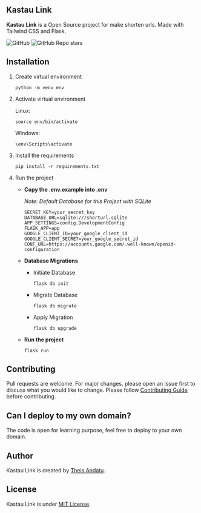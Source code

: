 ## Kastau Link

**Kastau Link** is a Open Source project for make shorten urls. Made with Tailwind CSS and Flask.

![GitHub](https://img.shields.io/github/license/antheiz/kastau-link)
![GitHub Repo stars](https://img.shields.io/github/stars/antheiz/kastau-link?style=flat-square)


## Installation

1. Create virtual environment

	```
	python -m venv env
	```

2. Activate virtual environment

	Linux:
	```
	source env/bin/activate
	```

	Windows:
	```
	\env\Scripts\activate
	```

3. Install the requirements
	
	```
	pip install -r requirements.txt
	```

4. Run the project

	- **Copy the .env.example into .env**
	
		*Note: Default Database for this Project with SQLite*

		```
		SECRET_KEY=your_secret_key
		DATABASE_URL=sqlite:///shorturl.sqlite
		APP_SETTINGS=config.DevelopmentConfig
		FLASK_APP=app
		GOOGLE_CLIENT_ID=your_google_client_id
		GOOGLE_CLIENT_SECRET=your_google_secret_id
		CONF_URL=https://accounts.google.com/.well-known/openid-configuration
		```

	- **Database Migrations**

		- Initiate Database
			```
			flask db init
			``` 
		- Migrate Database
			```
			flask db migrate
			```
		- Apply Migration
			```
			flask db upgrade
			```

	- **Run the project**

		```
		flask run
		```


## Contributing
Pull requests are welcome. For major changes, please open an issue first to discuss what you would like to change. Please follow [Contributing Guide](./CONTRIBUTING.md) before contributing.


## Can I deploy to my own domain?

The code is open for learning purpose, feel free to deploy to your own domain. 

## Author

Kastau Link is created by <a href="https://antheiz.me">Theis Andatu</a>.


## License
Kastau Link is under [MIT License](./LICENSE).